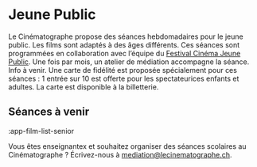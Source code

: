 # Jeune Public

Le Cinématographe propose des séances hebdomadaires pour le jeune public. Les films sont adaptés à des âges différents.
Ces séances sont programmées en collaboration avec l’équipe du [Festival Cinéma Jeune Public](https://festivalcinemajeunepublic.ch).
Une fois par mois, un atelier de médiation accompagne la séance. Info à venir.
Une carte de fidélité est proposée spécialement pour ces séances : 1 entrée sur 10 est offerte pour les spectateurices enfants et adultes. La carte est disponible à la billetterie.

## Séances à venir
:app-film-list-senior

Vous êtes enseignantex et souhaitez organiser des séances scolaires au Cinématographe ? Écrivez-nous à mediation@lecinematographe.ch.
